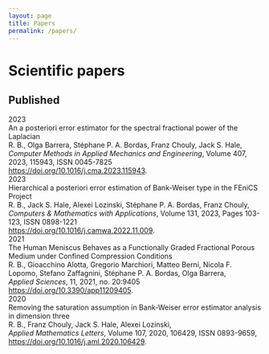 ```yaml
---
layout: page
title: Papers 
permalink: /papers/
---
```


# Scientific papers

## Published 

<div class="wrapper">
  <div><large>2023</large></div>
  <div><large>An a posteriori error estimator for the spectral fractional power of the Laplacian</large><br />
  R. B., Olga Barrera, Stéphane P. A. Bordas, Franz Chouly, Jack S. Hale,<br />
  <i>Computer Methods in Applied Mechanics and Engineering</i>, Volume 407, 2023, 115943, ISSN 0045-7825<br />
  <a href="https://doi.org/10.1016/j.cma.2023.115943" target=_blank>https://doi.org/10.1016/j.cma.2023.115943</a>.
  </div>

  <div><large>2023</large></div>
  <div><large>Hierarchical a posteriori error estimation of Bank-Weiser type in the FEniCS Project</large><br />
  R. B., Jack S. Hale, Alexei Lozinski, Stéphane P. A. Bordas, Franz Chouly,<br />
  <i>Computers & Mathematics with Applications</i>, Volume 131, 2023, Pages 103-123, ISSN 0898-1221 <br />
  <a href="https://doi.org/10.1016/j.camwa.2022.11.009" target=_blank>https://doi.org/10.1016/j.camwa.2022.11.009</a>. 
  </div>

  <div><large>2021</large></div>
  <div><large>The Human Meniscus Behaves as a Functionally Graded Fractional Porous Medium under Confined Compression Conditions</large><br />
  R. B., Gioacchino Alotta, Gregorio Marchiori, Matteo Berni, Nicola F. Lopomo, Stefano Zaffagnini, Stéphane P. A. Bordas, Olga Barrera,<br />
  <i>Applied Sciences</i>, 11, 2021, no. 20:9405<br />
  <a href="https://doi.org/10.3390/app11209405" target=_blank>https://doi.org/10.3390/app11209405</a>.
  </div>

  <div><large>2020</large></div>
  <div><large>Removing the saturation assumption in Bank-Weiser error estimator analysis in dimension three</large><br />
  R. B., Franz Chouly, Jack S. Hale, Alexei Lozinski,<br />
  <i>Applied Mathematics Letters</i>, Volume 107, 2020, 106429, ISSN 0893-9659,<br />
  <a href="https://doi.org/10.1016/j.aml.2020.106429" target=_blank>https://doi.org/10.1016/j.aml.2020.106429</a>. 
  </div>
</div>
